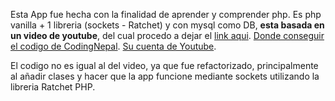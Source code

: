 Esta App fue hecha con la finalidad de aprender y comprender php. Es php vanilla + 1 libreria (sockets - Ratchet) y con mysql como DB, **esta basada en un video de youtube**, del cual procedo a dejar el [link aqui](https://www.youtube.com/watch?v=VnvzxGWiK54). [Donde conseguir el codigo de CodingNepal](https://www.codingnepalweb.com/chat-web-application-using-php/). [Su cuenta de Youtube](https://www.youtube.com/c/codingnepal).

El codigo no es igual al del video, ya que fue refactorizado, principalmente al añadir clases y hacer que la app funcione mediante sockets utilizando la libreria Ratchet PHP.

